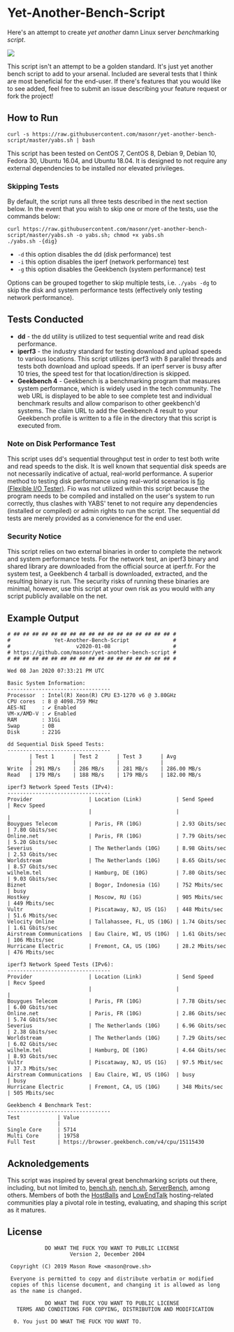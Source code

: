 # Yet-Another-Bench-Script

Here's an attempt to create _yet another_ damn Linux server *bench*marking _script_.

![](https://imgs.xkcd.com/comics/standards.png)

This script isn't an attempt to be a golden standard. It's just yet another bench script to add to your arsenal. Included are several tests that I think are most beneficial for the end-user. If there's features that you would like to see added, feel free to submit an issue describing your feature request or fork the project!

## How to Run

`curl -s https://raw.githubusercontent.com/masonr/yet-another-bench-script/master/yabs.sh | bash`

This script has been tested on CentOS 7, CentOS 8, Debian 9, Debian 10, Fedora 30, Ubuntu 16.04, and Ubuntu 18.04. It is designed to not require any external dependencies to be installed nor elevated privileges.

### Skipping Tests

By default, the script runs all three tests described in the next section below. In the event that you wish to skip one or more of the tests, use the commands below:

```
curl https://raw.githubusercontent.com/masonr/yet-another-bench-script/master/yabs.sh -o yabs.sh; chmod +x yabs.sh
./yabs.sh -{dig}
```

* `-d` this option disables the dd (disk performance) test
* `-i` this option disables the iperf (network performance) test
* `-g` this option disables the Geekbench (system performance) test

Options can be grouped together to skip multiple tests, i.e. `./yabs -dg` to skip the disk and system performance tests (effectively only testing network performance).

## Tests Conducted

* **dd** - the dd utility is utilized to test sequential write and read disk performance.
* **iperf3** - the industry standard for testing download and upload speeds to various locations. This script utilizes iperf3 with 8 parallel threads and tests both download and upload speeds. If an iperf server is busy after 10 tries, the speed test for that location/direction is skipped.
* **Geekbench 4** - Geekbench is a benchmarking program that measures system performance, which is widely used in the tech community. The web URL is displayed to be able to see complete test and individual benchmark results and allow comparison to other geekbench'd systems. The claim URL to add the Geekbench 4 result to your Geekbench profile is written to a file in the directory that this script is executed from.

### Note on Disk Performance Test

This script uses dd's sequential throughput test in order to test both write and read speeds to the disk. It is well known that sequential disk speeds are not necessarily indicative of actual, real-world performance. A superior method to testing disk performance using real-world scenarios is [fio (Flexible I/O Tester)](https://github.com/axboe/fio). Fio was not utilized within this script because the program needs to be compiled and installed on the user's system to run correctly, thus clashes with YABS' tenet to not require any dependencies (installed or compiled) or admin rights to run the script. The sequential dd tests are merely provided as a convienence for the end user.

### Security Notice

This script relies on two external binaries in order to complete the network and system performance tests. For the network test, an iperf3 binary and shared library are downloaded from the official source at iperf.fr. For the system test, a Geekbench 4 tarball is downloaded, extracted, and the resulting binary is run. The security risks of running these binaries are minimal, however, use this script at your own risk as you would with any script publicly available on the net.

## Example Output

```
# ## ## ## ## ## ## ## ## ## ## ## ## ## ## ## ## ## #
#              Yet-Another-Bench-Script              #
#                     v2020-01-08                    #
# https://github.com/masonr/yet-another-bench-script #
# ## ## ## ## ## ## ## ## ## ## ## ## ## ## ## ## ## #

Wed 08 Jan 2020 07:33:21 PM UTC

Basic System Information:
---------------------------------
Processor  : Intel(R) Xeon(R) CPU E3-1270 v6 @ 3.80GHz
CPU cores  : 8 @ 4098.759 MHz
AES-NI     : ✔ Enabled
VM-x/AMD-V : ✔ Enabled
RAM        : 31Gi
Swap       : 0B
Disk       : 221G

dd Sequential Disk Speed Tests:
---------------------------------
       | Test 1      | Test 2      | Test 3      | Avg
       |             |             |             |
Write  | 291 MB/s    | 286 MB/s    | 281 MB/s    | 286.00 MB/s
Read   | 179 MB/s    | 188 MB/s    | 179 MB/s    | 182.00 MB/s

iperf3 Network Speed Tests (IPv4):
---------------------------------
Provider                  | Location (Link)           | Send Speed      | Recv Speed
                          |                           |                 |
Bouygues Telecom          | Paris, FR (10G)           | 2.93 Gbits/sec  | 7.80 Gbits/sec
Online.net                | Paris, FR (10G)           | 7.79 Gbits/sec  | 5.20 Gbits/sec
Severius                  | The Netherlands (10G)     | 8.98 Gbits/sec  | 2.53 Gbits/sec
Worldstream               | The Netherlands (10G)     | 8.65 Gbits/sec  | 8.57 Gbits/sec
wilhelm.tel               | Hamburg, DE (10G)         | 7.80 Gbits/sec  | 9.03 Gbits/sec
Biznet                    | Bogor, Indonesia (1G)     | 752 Mbits/sec   | busy
Hostkey                   | Moscow, RU (1G)           | 905 Mbits/sec   | 449 Mbits/sec
Vultr                     | Piscataway, NJ, US (1G)   | 448 Mbits/sec   | 51.6 Mbits/sec
Velocity Online           | Tallahassee, FL, US (10G) | 1.74 Gbits/sec  | 1.61 Gbits/sec
Airstream Communications  | Eau Claire, WI, US (10G)  | 1.61 Gbits/sec  | 106 Mbits/sec
Hurricane Electric        | Fremont, CA, US (10G)     | 28.2 Mbits/sec  | 476 Mbits/sec

iperf3 Network Speed Tests (IPv6):
---------------------------------
Provider                  | Location (Link)           | Send Speed      | Recv Speed
                          |                           |                 |
Bouygues Telecom          | Paris, FR (10G)           | 7.78 Gbits/sec  | 6.00 Gbits/sec
Online.net                | Paris, FR (10G)           | 2.86 Gbits/sec  | 5.74 Gbits/sec
Severius                  | The Netherlands (10G)     | 6.96 Gbits/sec  | 2.38 Gbits/sec
Worldstream               | The Netherlands (10G)     | 7.29 Gbits/sec  | 6.02 Gbits/sec
wilhelm.tel               | Hamburg, DE (10G)         | 4.64 Gbits/sec  | 8.93 Gbits/sec
Vultr                     | Piscataway, NJ, US (1G)   | 97.5 Mbit/sec   | 37.3 Mbits/sec
Airstream Communications  | Eau Claire, WI, US (10G)  | busy            | busy
Hurricane Electric        | Fremont, CA, US (10G)     | 348 Mbits/sec   | 505 Mbits/sec

Geekbench 4 Benchmark Test:
---------------------------------
Test            | Value
                |
Single Core     | 5714
Multi Core      | 19758
Full Test       | https://browser.geekbench.com/v4/cpu/15115430

```

## Acknoledgements

This script was inspired by several great benchmarking scripts out there, including, but not limited to, [bench.sh](https://bench.sh/), [nench.sh](https://github.com/n-st/nench), [ServerBench](https://github.com/K4Y5/ServerBench), among others. Members of both the [HostBalls](https://hostballs.com) and [LowEndTalk](https://www.lowendtalk.com) hosting-related communities play a pivotal role in testing, evaluating, and shaping this script as it matures.

## License
```
            DO WHAT THE FUCK YOU WANT TO PUBLIC LICENSE
                    Version 2, December 2004

 Copyright (C) 2019 Mason Rowe <mason@rowe.sh>

 Everyone is permitted to copy and distribute verbatim or modified
 copies of this license document, and changing it is allowed as long
 as the name is changed.

            DO WHAT THE FUCK YOU WANT TO PUBLIC LICENSE
   TERMS AND CONDITIONS FOR COPYING, DISTRIBUTION AND MODIFICATION

  0. You just DO WHAT THE FUCK YOU WANT TO.
```
